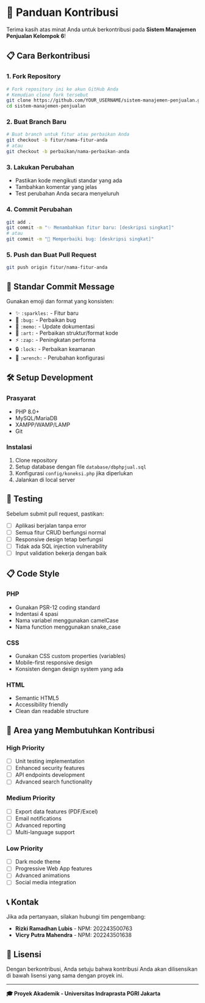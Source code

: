 # 🤝 Panduan Kontribusi

Terima kasih atas minat Anda untuk berkontribusi pada **Sistem Manajemen Penjualan Kelompok 6**!

## 📋 Cara Berkontribusi

### 1. Fork Repository
```bash
# Fork repository ini ke akun GitHub Anda
# Kemudian clone fork tersebut
git clone https://github.com/YOUR_USERNAME/sistem-manajemen-penjualan.git
cd sistem-manajemen-penjualan
```

### 2. Buat Branch Baru
```bash
# Buat branch untuk fitur atau perbaikan Anda
git checkout -b fitur/nama-fitur-anda
# atau
git checkout -b perbaikan/nama-perbaikan-anda
```

### 3. Lakukan Perubahan
- Pastikan kode mengikuti standar yang ada
- Tambahkan komentar yang jelas
- Test perubahan Anda secara menyeluruh

### 4. Commit Perubahan
```bash
git add .
git commit -m "✨ Menambahkan fitur baru: [deskripsi singkat]"
# atau
git commit -m "🐛 Memperbaiki bug: [deskripsi singkat]"
```

### 5. Push dan Buat Pull Request
```bash
git push origin fitur/nama-fitur-anda
```

## 📝 Standar Commit Message

Gunakan emoji dan format yang konsisten:

- ✨ `:sparkles:` - Fitur baru
- 🐛 `:bug:` - Perbaikan bug
- 📝 `:memo:` - Update dokumentasi
- 🎨 `:art:` - Perbaikan struktur/format kode
- ⚡ `:zap:` - Peningkatan performa
- 🔒 `:lock:` - Perbaikan keamanan
- 🔧 `:wrench:` - Perubahan konfigurasi

## 🛠️ Setup Development

### Prasyarat
- PHP 8.0+
- MySQL/MariaDB
- XAMPP/WAMP/LAMP
- Git

### Instalasi
1. Clone repository
2. Setup database dengan file `database/dbphpjual.sql`
3. Konfigurasi `config/koneksi.php` jika diperlukan
4. Jalankan di local server

## 🧪 Testing

Sebelum submit pull request, pastikan:
- [ ] Aplikasi berjalan tanpa error
- [ ] Semua fitur CRUD berfungsi normal
- [ ] Responsive design tetap berfungsi
- [ ] Tidak ada SQL injection vulnerability
- [ ] Input validation bekerja dengan baik

## 📋 Code Style

### PHP
- Gunakan PSR-12 coding standard
- Indentasi 4 spasi
- Nama variabel menggunakan camelCase
- Nama function menggunakan snake_case

### CSS
- Gunakan CSS custom properties (variables)
- Mobile-first responsive design
- Konsisten dengan design system yang ada

### HTML
- Semantic HTML5
- Accessibility friendly
- Clean dan readable structure

## 🎯 Area yang Membutuhkan Kontribusi

### High Priority
- [ ] Unit testing implementation
- [ ] Enhanced security features
- [ ] API endpoints development
- [ ] Advanced search functionality

### Medium Priority
- [ ] Export data features (PDF/Excel)
- [ ] Email notifications
- [ ] Advanced reporting
- [ ] Multi-language support

### Low Priority
- [ ] Dark mode theme
- [ ] Progressive Web App features
- [ ] Advanced animations
- [ ] Social media integration

## 📞 Kontak

Jika ada pertanyaan, silakan hubungi tim pengembang:

- **Rizki Ramadhan Lubis** - NPM: 202243500763
- **Vicry Putra Mahendra** - NPM: 202243501638

## 📄 Lisensi

Dengan berkontribusi, Anda setuju bahwa kontribusi Anda akan dilisensikan di bawah lisensi yang sama dengan proyek ini.

---

**🎓 Proyek Akademik - Universitas Indraprasta PGRI Jakarta**